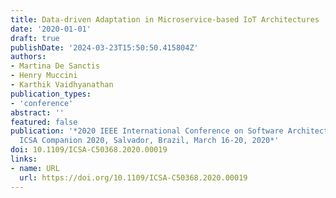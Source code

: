 ```yaml
---
title: Data-driven Adaptation in Microservice-based IoT Architectures
date: '2020-01-01'
draft: true
publishDate: '2024-03-23T15:50:50.415804Z'
authors:
- Martina De Sanctis
- Henry Muccini
- Karthik Vaidhyanathan
publication_types:
- 'conference'
abstract: ''
featured: false
publication: '*2020 IEEE International Conference on Software Architecture Companion,
  ICSA Companion 2020, Salvador, Brazil, March 16-20, 2020*'
doi: 10.1109/ICSA-C50368.2020.00019
links:
- name: URL
  url: https://doi.org/10.1109/ICSA-C50368.2020.00019
---
```


